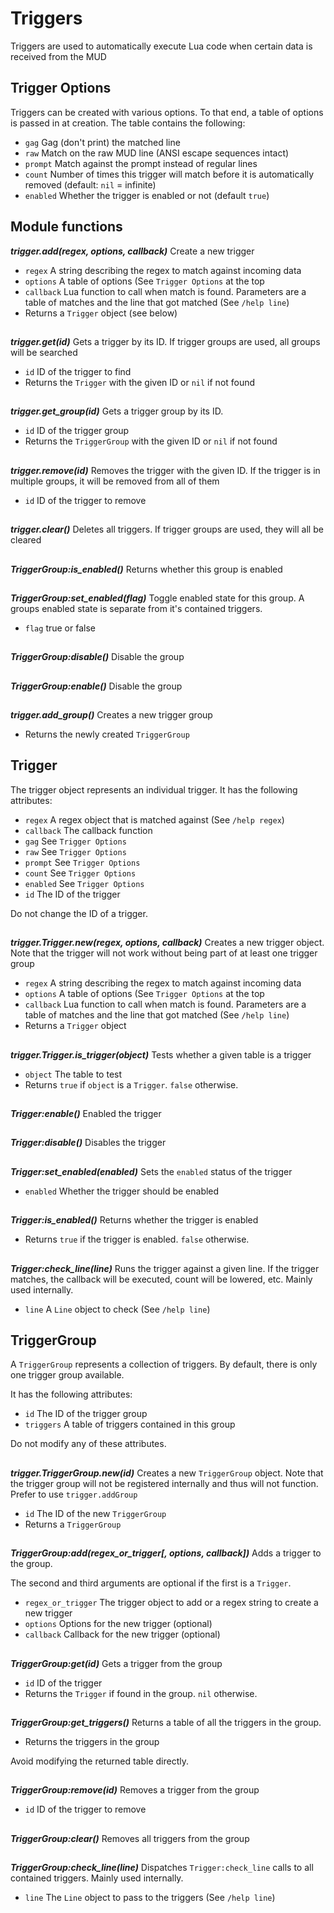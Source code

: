 # Triggers

Triggers are used to automatically execute Lua code when certain data is
received from the MUD

## Trigger Options

Triggers can be created with various options. To that end, a table of options
is passed in at creation.
The table contains the following:

- `gag`     Gag (don't print) the matched line
- `raw`     Match on the raw MUD line (ANSI escape sequences intact)
- `prompt`  Match against the prompt instead of regular lines
- `count`   Number of times this trigger will match before it is automatically
            removed (default: `nil` = infinite)
- `enabled` Whether the trigger is enabled or not (default `true`)

## Module functions

***trigger.add(regex, options, callback)***
Create a new trigger

- `regex`    A string describing the regex to match against incoming data
- `options`  A table of options (See `Trigger Options` at the top
- `callback` Lua function to call when match is found. Parameters are a table
             of matches and the line that got matched (See `/help line`)
- Returns a `Trigger` object (see below)

##

***trigger.get(id)***
Gets a trigger by its ID. If trigger groups are used, all groups will be searched

- `id` ID of the trigger to find
- Returns the `Trigger` with the given ID or `nil` if not found

##

***trigger.get_group(id)***
Gets a trigger group by its ID.

- `id` ID of the trigger group
- Returns the `TriggerGroup` with the given ID or `nil` if not found

##

***trigger.remove(id)***
Removes the trigger with the given ID. If the trigger is in multiple groups, it
will be removed from all of them

- `id` ID of the trigger to remove

##

***trigger.clear()***
Deletes all triggers. If trigger groups are used, they will all be cleared

##

***TriggerGroup:is_enabled()***
Returns whether this group is enabled

##

***TriggerGroup:set_enabled(flag)***
Toggle enabled state for this group.
A groups enabled state is separate from it's contained triggers.

- `flag`     true or false

##

***TriggerGroup:disable()***
Disable the group

##

***TriggerGroup:enable()***
Disable the group

##

***trigger.add_group()***
Creates a new trigger group

- Returns the newly created `TriggerGroup`

## Trigger

The trigger object represents an individual trigger. It has the following
attributes:

- `regex`    A regex object that is matched against (See `/help regex`)
- `callback` The callback function
- `gag`      See `Trigger Options`
- `raw`      See `Trigger Options`
- `prompt`   See `Trigger Options`
- `count`    See `Trigger Options`
- `enabled`  See `Trigger Options`
- `id`       The ID of the trigger

Do not change the ID of a trigger.

##

***trigger.Trigger.new(regex, options, callback)***
Creates a new trigger object. Note that the trigger will not work without being
part of at least one trigger group

- `regex`    A string describing the regex to match against incoming data
- `options`  A table of options (See `Trigger Options` at the top
- `callback` Lua function to call when match is found. Parameters are a table
             of matches and the line that got matched (See `/help line`)
- Returns a `Trigger` object

##

***trigger.Trigger.is_trigger(object)***
Tests whether a given table is a trigger

- `object` The table to test
- Returns `true` if `object` is a `Trigger`. `false` otherwise.

##

***Trigger:enable()***
Enabled the trigger

##

***Trigger:disable()***
Disables the trigger

##

***Trigger:set_enabled(enabled)***
Sets the `enabled` status of the trigger

- `enabled` Whether the trigger should be enabled

##

***Trigger:is_enabled()***
Returns whether the trigger is enabled

- Returns `true` if the trigger is enabled. `false` otherwise.

##

***Trigger:check_line(line)***
Runs the trigger against a given line. If the trigger matches, the callback
will be executed, count will be lowered, etc.
Mainly used internally.

- `line` A `Line` object to check (See `/help line`)

## TriggerGroup
A `TriggerGroup` represents a collection of triggers. By default, there is only one trigger group available.

It has the following attributes:

- `id`       The ID of the trigger group
- `triggers` A table of triggers contained in this group

Do not modify any of these attributes.

##

***trigger.TriggerGroup.new(id)***
Creates a new `TriggerGroup` object. Note that the trigger group will not be
registered internally and thus will not function. Prefer to use `trigger.addGroup`

- `id` The ID of the new `TriggerGroup`
- Returns a `TriggerGroup`

##

***TriggerGroup:add(regex_or_trigger[, options, callback])***
Adds a trigger to the group.

The second and third arguments are optional if the first is a `Trigger`.

- `regex_or_trigger` The trigger object to add or a regex string to create a new trigger
- `options`          Options for the new trigger (optional)
- `callback`         Callback for the new trigger (optional)

##

***TriggerGroup:get(id)***
Gets a trigger from the group

- `id` ID of the trigger
- Returns the `Trigger` if found in the group. `nil` otherwise.

##

***TriggerGroup:get_triggers()***
Returns a table of all the triggers in the group.

- Returns the triggers in the group

Avoid modifying the returned table directly.

##

***TriggerGroup:remove(id)***
Removes a trigger from the group

- `id` ID of the trigger to remove

##

***TriggerGroup:clear()***
Removes all triggers from the group

##

***TriggerGroup:check_line(line)***
Dispatches `Trigger:check_line` calls to all contained triggers.
Mainly used internally.

- `line` The `Line` object to pass to the triggers (See `/help line`)
